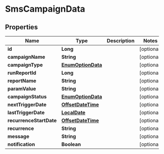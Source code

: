 # SmsCampaignData

## Properties
Name | Type | Description | Notes
------------ | ------------- | ------------- | -------------
**id** | **Long** |  |  [optional]
**campaignName** | **String** |  |  [optional]
**campaignType** | [**EnumOptionData**](EnumOptionData.md) |  |  [optional]
**runReportId** | **Long** |  |  [optional]
**reportName** | **String** |  |  [optional]
**paramValue** | **String** |  |  [optional]
**campaignStatus** | [**EnumOptionData**](EnumOptionData.md) |  |  [optional]
**nextTriggerDate** | [**OffsetDateTime**](OffsetDateTime.md) |  |  [optional]
**lastTriggerDate** | [**LocalDate**](LocalDate.md) |  |  [optional]
**recurrenceStartDate** | [**OffsetDateTime**](OffsetDateTime.md) |  |  [optional]
**recurrence** | **String** |  |  [optional]
**message** | **String** |  |  [optional]
**notification** | **Boolean** |  |  [optional]
